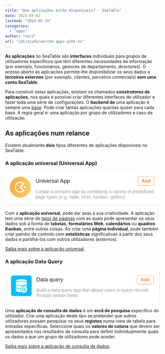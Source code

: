 ```yaml
---
title: "Que aplicações estão disponíveis? - SeaTable"
date: 2023-05-02
lastmod: "2024-05-15"
categories: 
  - "apps"
author: "nsc2"
url: "/pt/ajuda/welche-apps-gibt-es"
---
```


**As aplicações** no SeaTable são **interfaces** individuais para grupos de utilizadores específicos que têm diferentes necessidades de informação (por exemplo, funcionários, gestores de departamento, directores). O acesso aberto às aplicações permite-lhe disponibilizar os seus dados a **terceiros externos** (por exemplo, clientes, parceiros comerciais) **sem uma conta SeaTable**.

Para construir estas aplicações, existem os chamados **construtores de aplicações**, nos quais é possível criar diferentes interfaces de utilizador e fazer toda uma série de configurações. O **backend de** uma aplicação é sempre uma [base](https://seatable.io/pt/docs/arbeiten-mit-bases/bases/). Pode criar tantas aplicações quantas quiser para cada base. A regra geral é: uma aplicação por grupo de utilizadores e caso de utilização.

## As aplicações num relance

Existem atualmente **dois** tipos diferentes de aplicações disponíveis no SeaTable.

### A aplicação universal (Universal App)

![A aplicação universal](images/universal-app-preview.png)

Com a **aplicação universal**, pode dar asas à sua criatividade. A aplicação tem uma série de [tipos de páginas](https://seatable.io/pt/docs/apps/seitentypen-in-der-universellen-app/) com as quais pode apresentar os seus dados sob a forma de **tabelas**, **formulários Web**, **calendários** ou **quadros Kanban**, entre outras coisas. Ao criar uma **página individual**, pode também criar painéis de controlo com **estatísticas** significativas a partir dos seus dados e partilhá-los com outros utilizadores (externos).

[Saiba mais sobre a aplicação universal](https://seatable.io/pt/docs/apps/universelle-app/).

### A aplicação Data Query

![A aplicação Data Query](images/data-query-app-preview.png)

Uma **aplicação de consulta de dados** é um **ecrã de pesquisa** específico do utilizador. Crie uma aplicação deste tipo se pretender que outros utilizadores possam pesquisar os seus **registos** numa vista de tabela para entradas específicas. Seleccione quais os **valores de coluna** que devem ser apresentados nos resultados da consulta para definir individualmente quais os dados a que um grupo de utilizadores pode aceder.

[Saiba mais sobre a aplicação de consulta de dados](https://seatable.io/pt/docs/apps/datenabfrage-app/).
